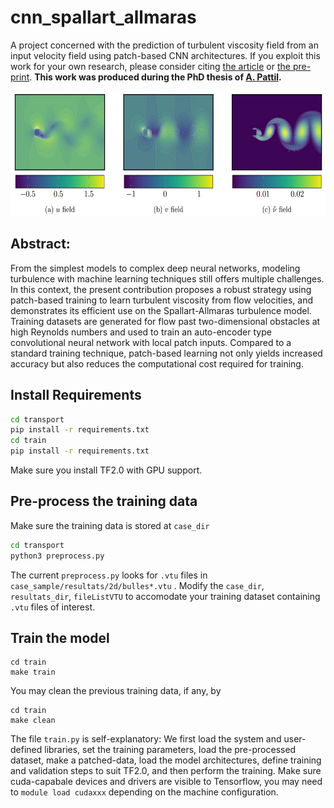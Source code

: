 # cnn_spallart_allmaras

A project concerned with the prediction of turbulent viscosity field from an input velocity field using patch-based CNN architectures. If you exploit this work for your own research, please consider citing <a href="https://aip.scitation.org/doi/pdf/10.1063/5.0064458">the article</a> or <a href="https://arxiv.org/abs/2107.11235">the pre-print</a>. **This work was produced during the PhD thesis of <a href="https://github.com/aakash30jan">A. Pattil</a>.**

<p align="center">
  <img width="600" height="200" alt="datavisu" src="banner.png">
</p>

## Abstract:

From the simplest models to complex deep neural networks, modeling turbulence with machine learning techniques still offers multiple challenges. In this context, the present contribution proposes a robust strategy using patch-based training to learn turbulent viscosity from flow velocities, and demonstrates its efficient use on the Spallart-Allmaras turbulence model. Training datasets are generated for flow past two-dimensional obstacles at high Reynolds numbers and used to train an auto-encoder type convolutional neural network with local patch inputs. Compared to a standard training technique, patch-based learning not only yields increased accuracy but also reduces the computational cost required for training.

## Install Requirements

```bash
cd transport
pip install -r requirements.txt
cd train
pip install -r requirements.txt
```

Make sure you install TF2.0 with GPU support.  

## Pre-process the training data

Make sure the training data is stored at `case_dir`  

```bash
cd transport
python3 preprocess.py
```

The current `preprocess.py` looks for `.vtu` files in `case_sample/resultats/2d/bulles*.vtu` . Modify the `case_dir`, `resultats_dir`, `fileListVTU` to accomodate your training dataset containing `.vtu` files of interest. 

## Train the model

```console
cd train
make train
```

You may clean the previous training data, if any, by 

```console
cd train
make clean
```

The file `train.py` is self-explanatory: We first load the system and user-defined libraries, set the training parameters, load the pre-processed dataset, make a patched-data, load the model architectures, define training and validation steps to suit TF2.0, and then perform the training. Make sure cuda-capabale devices and drivers are visible to Tensorflow, you may need to `module load cudaxxx` depending on the machine configuration. 
